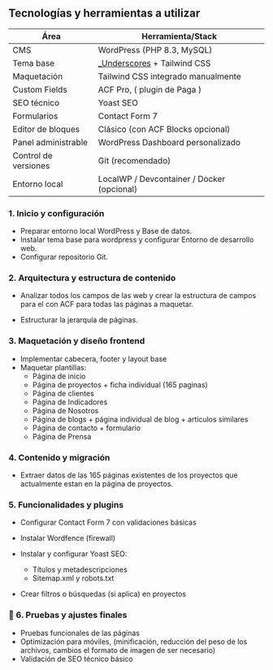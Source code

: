 ## **Tecnologías y herramientas a utilizar**

| Área                 | Herramienta/Stack                                      |
| -------------------- | ------------------------------------------------------ |
| CMS                  | WordPress (PHP 8.3, MySQL)                             |
| Tema base            | [_Underscores](https://underscores.me/) + Tailwind CSS |
| Maquetación          | Tailwind CSS integrado manualmente                     |
| Custom Fields        | ACF Pro, ( plugin de Paga )                            |
| SEO técnico          | Yoast SEO                                              |
| Formularios          | Contact Form 7                                         |
| Editor de bloques    | Clásico (con ACF Blocks opcional)                      |
| Panel administrable  | WordPress Dashboard personalizado                      |
| Control de versiones | Git (recomendado)                                      |
| Entorno local        | LocalWP / Devcontainer / Docker (opcional)             |


### 1. **Inicio y configuración**

-  Preparar entorno local WordPress y Base de datos.
-  Instalar tema base para wordpress y configurar Entorno de desarrollo web.
-  Configurar repositorio Git.

### 2. Arquitectura y estructura de contenido

-  Analizar todos los campos de las web y crear la estructura de campos para el con ACF para todas las páginas a maquetar.

-  Estructurar la jerarquía de páginas.

### 3. **Maquetación y diseño frontend**

- Implementar cabecera, footer y layout base 
-  Maquetar plantillas:
    - Página de inicio
    - Página de proyectos + ficha individual (165 paginas)
    - Página de clientes
    - Página de Indicadores
    - Página de Nosotros
    - Página de blogs + página individual de blog + artículos similares 
    - Página de contacto + formulario
    - Página de Prensa

### 4. **Contenido y migración**

-  Extraer datos de las 165 páginas existentes de los proyectos que actualmente estan en la página de proyectos.

### 5. **Funcionalidades y plugins**

-  Configurar Contact Form 7 con validaciones básicas
-  Instalar Wordfence (firewall)
-  Instalar y configurar Yoast SEO:
    - Títulos y metadescripciones
    - Sitemap.xml y robots.txt
    
-  Crear filtros o búsquedas (si aplica) en proyectos

### 🔹 6. **Pruebas y ajustes finales**

-  Pruebas funcionales de las páginas
-  Optimización para móviles, (minificación, reducción del peso de los archivos, cambios el formato de imagen de ser necesario)
-  Validación de SEO técnico básico